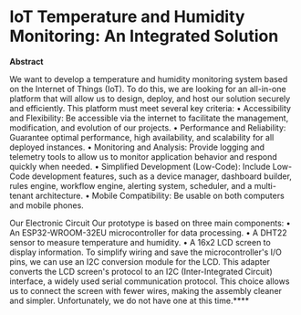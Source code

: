 # IoT Temperature and Humidity Monitoring: An Integrated Solution

**Abstract**

We want to develop a temperature and humidity monitoring system based on the Internet of Things (IoT). To do this, we are looking for an all-in-one platform that will allow us to design, deploy, and host our solution securely and efficiently.
This platform must meet several key criteria:
    • Accessibility and Flexibility: Be accessible via the internet to facilitate the management, modification, and evolution of our projects.
    • Performance and Reliability: Guarantee optimal performance, high availability, and scalability for all deployed instances.
    • Monitoring and Analysis: Provide logging and telemetry tools to allow us to monitor application behavior and respond quickly when needed.
    • Simplified Development (Low-Code): Include Low-Code development features, such as a device manager, dashboard builder, rules engine, workflow engine, alerting system, scheduler, and a multi-tenant architecture.
    • Mobile Compatibility: Be usable on both computers and mobile phones.

Our Electronic Circuit
Our prototype is based on three main components:
    • An ESP32-WROOM-32EU microcontroller for data processing.
    • A DHT22 sensor to measure temperature and humidity.
    • A 16x2 LCD screen to display information.
To simplify wiring and save the microcontroller's I/O pins, we can use an I2C conversion module for the LCD. This adapter converts the LCD screen's protocol to an I2C (Inter-Integrated Circuit) interface, a widely used serial communication protocol. This choice allows us to connect the screen with fewer wires, making the assembly cleaner and simpler. Unfortunately, we do not have one at this time.****
